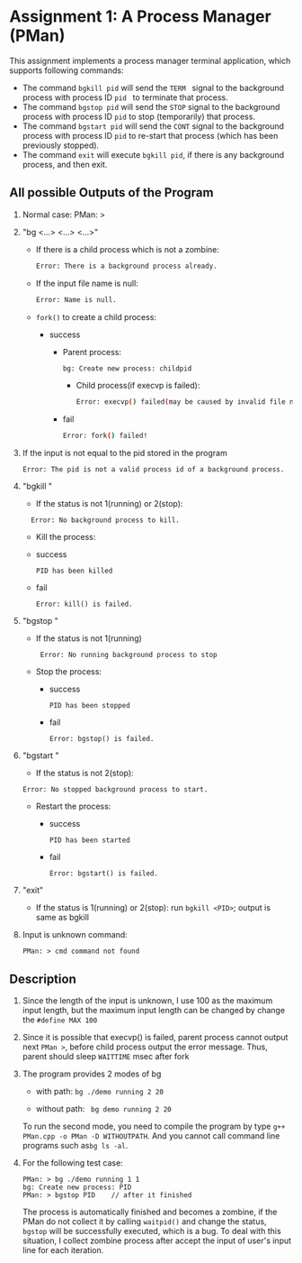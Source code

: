 # Assignment 1: A Process Manager (PMan)

This assignment implements a process manager terminal application, which supports following commands:

* The command `bgkill pid` will send the `TERM ` signal to the background process with process ID `pid ` to terminate that process.
* The command `bgstop pid` will send the `STOP` signal to the background process with process ID `pid` to stop (temporarily) that process.
* The command `bgstart pid` will send the `CONT` signal to the background process with process ID `pid` to re-start that process (which has been previously stopped).
* The command `exit` will execute `bgkill pid`, if there is any background process, and then exit.

## All possible Outputs of the Program

1. Normal case:
    PMan: >  

2. "bg <...> <...> <...>"

    * If there is a child process which is not a zombine:
      
      ```bash
      Error: There is a background process already.
      ```
      
    * If the input file name is null:
      
         ```bash
         Error: Name is null.
         ```
         
    * `fork()` to create a child process:

      * success

        * Parent process: 

          ```bash
          bg: Create new process: childpid
          ```

    		
    		* Child process(if execvp is failed):
    		
    		  ```bash
    		  Error: execvp() failed(may be caused by invalid file name).
    		  ```
    	
    	* fail
    	
    	  ```bash
    	  Error: fork() failed!
    	  ```

3. If the input is not equal to the pid stored in the program
   
   ```
   Error: The pid is not a valid process id of a background process.
   ```
   
4. "bgkill <PID>"

    * If the status is not 1(running) or 2(stop):
    
   ```
     Error: No background process to kill.
   ```
   
    * Kill the process:
   
     * success
   
       ```
       PID has been killed
       ```
   
     * fail
   
       ```
       Error: kill() is failed.
       ```
   
5. "bgstop <PID>"

    * If the status is not 1(running)

      ```
       Error: No running background process to stop
      ```

    * Stop the process:

      * success

        ```
        PID has been stopped
        ```

      * fail

        ```
        Error: bgstop() is failed.
        ```
6. "bgstart <PID>"

    *  If the status is not 2(stop):

      ```
      Error: No stopped background process to start.
      ```

    * Restart the process:

      * success

        ```
        PID has been started
        ```

      * fail

        ```
        Error: bgstart() is failed.
        ```
5. "exit"

    * If the status is 1(running) or 2(stop): run `bgkill <PID>`; output is same as bgkill

8. Input is unknown command:

   ```
   PMan: > cmd command not found
   ```

## Description

1. Since the length of the input is unknown, I use 100 as the maximum input length, but the maximum input length can be changed by change the `#define MAX 100`
   
1. Since it is possible that execvp() is failed, parent process cannot output next `PMan >`, before child process output the error message. Thus, parent should sleep `WAITTIME` msec after fork
   
1. The program provides 2 modes of bg
   
   * with path: `bg ./demo running 2 20`
   
   * without path: ` bg demo running 2 20`
   
   To run the second mode, you need to compile the program by type `g++ PMan.cpp -o PMan -D WITHOUTPATH`. And you cannot call command line programs such as`bg ls -al`. 
   
1. For the following test case:
   
   ```
   PMan: > bg ./demo running 1 1
   bg: Create new process: PID 
   PMan: > bgstop PID    // after it finished
   ```
   
   The process is automatically finished and becomes a zombine, if the PMan do not collect it by calling `waitpid()` and change the status, `bgstop` will be successfully executed, which is a bug. To deal with this situation, I collect zombine process after accept the input of user's input line for each iteration.
